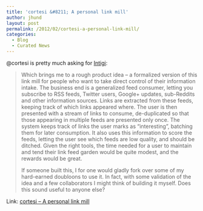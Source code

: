 ```yaml
---
title: 'cortesi &#8211; A personal link mill'
author: jhund
layout: post
permalink: /2012/02/cortesi-a-personal-link-mill/
categories:
  - Blog
  - Curated News
---
```

@cortesi is pretty much asking for [Intigi][1]:

> Which brings me to a rough product idea &#8211; a formalized version of this link mill for people who want to take direct control of their information intake. The business end is a generalized feed consumer, letting you subscribe to RSS feeds, Twitter users, Google+ updates, sub-Reddits and other information sources. Links are extracted from these feeds, keeping track of which links appeared where. The user is then presented with a stream of links to consume, de-duplicated so that those appearing in multiple feeds are presented only once. The system keeps track of links the user marks as &#8220;interesting&#8221;, batching them for later consumption. It also uses this information to score the feeds, letting the user see which feeds are low quality, and should be ditched. Given the right tools, the time needed for a user to maintain and tend their link feed garden would be quite modest, and the rewards would be great.
> 
> If someone built this, I for one would gladly fork over some of my hard-earned doubloons to use it. In fact, with some validation of the idea and a few collaborators I might think of building it myself. Does this sound useful to anyone else?

Link: [cortesi &#8211; A personal link mill][2]

 [1]: http://intigi.com
 [2]: http://bit.ly/yznZnH